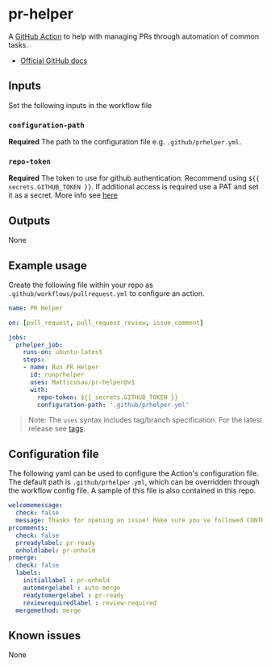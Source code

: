 # pr-helper

A [GitHub Action](https://github.com/features/actions) to help with managing PRs through automation of common tasks.

- [Official GitHub docs](https://help.github.com/en/actions)

## Inputs

Set the following inputs in the workflow file

### `configuration-path`

**Required** The path to the configuration file e.g. `.github/prhelper.yml`.

### `repo-token`

**Required** The token to use for github authentication. Recommend using `${{ secrets.GITHUB_TOKEN }}`. If additional access is required use a PAT and set it as a secret. More info see [here](https://help.github.com/en/actions/configuring-and-managing-workflows/authenticating-with-the-github_token)

## Outputs

None

## Example usage

Create the following file within your repo as `.github/workflows/pullrequest.yml` to configure an action.

```yml
name: PR Helper

on: [pull_request, pull_request_review, issue_comment]

jobs:
  prhelper_job:
    runs-on: ubuntu-latest
    steps:
    - name: Run PR Helper
      id: runprhelper
      uses: Matticusau/pr-helper@v1
      with:
        repo-token: ${{ secrets.GITHUB_TOKEN }}
        configuration-path: '.github/prhelper.yml'
```

> Note: The `uses` syntax includes tag/branch specification. For the latest release see [tags](https://github.com/Matticusau/pr-helper/tags).

## Configuration file

The following yaml can be used to configure the Action's configuration file. The default path is `.github/prhelper.yml`, which can be overridden through the workflow config file. A sample of this file is also contained in this repo.

```yml
welcomemessage:
  check: false
  message: Thanks for opening an issue! Make sure you've followed CONTRIBUTING.md.\n\nWhen you are ready mark the PR ready by commenting `#pr-ready`. If you still have work to do comment with `pr-onhold`.
prcomments:
  check: false
  prreadylabel: pr-ready
  onholdlabel: pr-onhold
prmerge:
  check: false
  labels:
    initiallabel : pr-onhold
    automergelabel : auto-merge
    readytomergelabel : pr-ready
    reviewrequiredlabel : review-required
  mergemethod: merge
```

## Known issues

None
